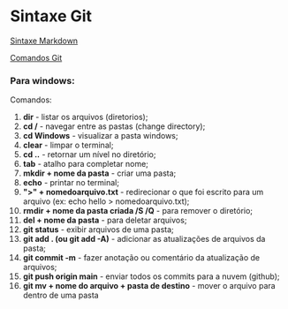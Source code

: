 #  Sintaxe Git

[Sintaxe Markdown](https://www.markdownguide.org/basic-syntax/)

[Comandos Git](https://comandosgit.github.io/)

### Para windows:

Comandos:   

1. **dir** - listar os arquivos (diretorios);
2. **cd /** - navegar entre as pastas (change directory);
3. **cd Windows** - visualizar a pasta windows;
4. **clear** - limpar o terminal;
5. **cd ..** - retornar um nível no diretório;
6. **tab** - atalho para completar nome;
7. **mkdir + nome da pasta** - criar uma pasta;
8. **echo** - printar no terminal;
9. **">" + nomedoarquivo.txt** - redirecionar o que foi escrito para um arquivo (ex: echo hello > nomedoarquivo.txt);
10. **rmdir + nome da pasta criada /S /Q** - para remover o diretório;
11. **del + nome da pasta** - para deletar arquivos;
12. **git status** - exibir arquivos de uma pasta;
13. **git add . (ou git add -A)** - adicionar as atualizações de arquivos da pasta;
14. **git commit -m** - fazer anotação ou comentário da atualização de arquivos;
15. **git push origin main** - enviar todos os commits para a nuvem (github);
15. **git mv + nome do arquivo + pasta de destino** - mover o arquivo para dentro de uma pasta

